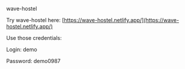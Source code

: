 wave-hostel

Try wave-hostel here: [https://wave-hostel.netlify.app/](https://wave-hostel.netlify.app/)

Use those credentials:

Login: demo

Password: demo0987
